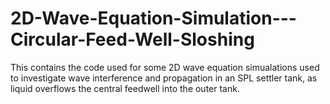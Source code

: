 # 2D-Wave-Equation-Simulation---Circular-Feed-Well-Sloshing
This contains the code used for some 2D wave equation simualations used to investigate wave interference and propagation in an SPL settler tank, as liquid overflows the central feedwell into the outer tank.
